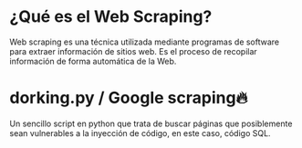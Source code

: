 # ¿Qué es el Web Scraping?
Web scraping es una técnica utilizada mediante programas de software para extraer información de sitios web. Es el proceso de recopilar información de forma automática de la Web.

# dorking.py / Google scraping🔥
Un sencillo script en python que trata de buscar páginas que posiblemente sean vulnerables a la inyección de código, en este caso, código SQL.
